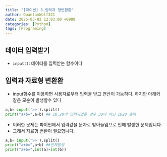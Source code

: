 ```yaml
---
title: "[파이썬] 3.입력과 형변환환"
author: QuantumWolf321
date: 2025-03-02 12:03:00 +0900
categories: [Python]
tags: [Programing]
---
```

## 데이터 입력받기
- `input()`: 데이터를 입력받는 함수이다
## 입력과 자료형 변환환
- input함수를 이용하면 사용자로부터 입력을 받고 연산이 가능하다. 하지만 아래와 같은 모순이 발생할수 있다
```python 
a,b= input('>>').split()
print("a+b=",a+b) ## 10,20이 입력되었을 경우 30이 아닌 1020 출력
```
- 이러한 문제는 파이썬에서 입력값을 문자로 받아들임으로 인해 발생한 문제입니다. 
- 그래서 자료형 변환이 필요합니다.
```python
a,b= input('>>').split()
print("a+b=",a+b) ##문제발생
print("a+b=",int(a)+int(b))
```